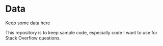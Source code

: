 # Data
Keep some data here

This repository is to keep sample code, especially code I want to use for Stack Overflow questions.
